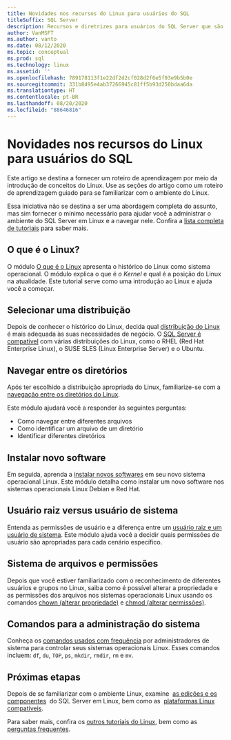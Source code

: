 ```yaml
---
title: Novidades nos recursos do Linux para usuários do SQL
titleSuffix: SQL Server
description: Recursos e diretrizes para usuários do SQL Server que são novos no Linux.
author: VanMSFT
ms.author: vanto
ms.date: 08/12/2020
ms.topic: conceptual
ms.prod: sql
ms.technology: linux
ms.assetid: ''
ms.openlocfilehash: 789178113f1e22df2d2cf028d2f6e5f93e9b5b0e
ms.sourcegitcommit: 331b8495e4ab37266945c81ff5b93d250bdaa6da
ms.translationtype: HT
ms.contentlocale: pt-BR
ms.lasthandoff: 08/20/2020
ms.locfileid: "88646816"
---
```

# <a name="new-to-linux-resources-for-sql-users"></a>Novidades nos recursos do Linux para usuários do SQL

Este artigo se destina a fornecer um roteiro de aprendizagem por meio da introdução de conceitos do Linux. Use as seções do artigo como um roteiro de aprendizagem guiado para se familiarizar com o ambiente do Linux.

Essa iniciativa não se destina a ser uma abordagem completa do assunto, mas sim fornecer o mínimo necessário para ajudar você a administrar o ambiente do SQL Server em Linux e a navegar nele. Confira a [lista completa de tutoriais](https://www.linux.org/forums/linux-beginner-tutorials.123/) para saber mais. 

## <a name="what-is-linux"></a>O que é o Linux?

O módulo [O que é o Linux](https://www.linux.org/threads/what-is-linux.4106/) apresenta o histórico do Linux como sistema operacional. O módulo explica o que é *o Kernel* e qual é a posição do Linux na atualidade. Este tutorial serve como uma introdução ao Linux e ajuda você a começar. 

## <a name="select-a-distribution"></a>Selecionar uma distribuição

Depois de conhecer o histórico do Linux, decida qual [distribuição do Linux](https://www.linux.org/threads/selecting-a-linux-distribution.4117/) é mais adequada às suas necessidades de negócio. O [SQL Server é compatível](sql-server-linux-release-notes-2019.md#supported-platforms) com várias distribuições do Linux, como o RHEL (Red Hat Enterprise Linux), o SUSE SLES (Linux Enterprise Server) e o Ubuntu.


## <a name="get-around-directories"></a>Navegar entre os diretórios

Após ter escolhido a distribuição apropriada do Linux, familiarize-se com a [navegação entre os diretórios do Linux](https://www.linux.org/threads/getting-around-in-linux-directories.4120/).

Este módulo ajudará você a responder às seguintes perguntas:

- Como navegar entre diferentes arquivos 
- Como identificar um arquivo de um diretório
- Identificar diferentes diretórios 


## <a name="install-new-software"></a>Instalar novo software 

Em seguida, aprenda a [instalar novos softwares](https://www.linux.org/threads/installing-new-software-debian-red-hat-slackware.4119/) em seu novo sistema operacional Linux. Este módulo detalha como instalar um novo software nos sistemas operacionais Linux Debian e Red Hat. 


## <a name="root-versus-system-user"></a>Usuário raiz versus usuário de sistema

Entenda as permissões de usuário e a diferença entre um [usuário raiz e um usuário de sistema](https://www.linux.org/threads/when-to-work-as-root-when-to-work-as-a-system-user.4136/). Este módulo ajuda você a decidir quais permissões de usuário são apropriadas para cada cenário específico. 

## <a name="file-system-and-permissions"></a>Sistema de arquivos e permissões

Depois que você estiver familiarizado com o reconhecimento de diferentes usuários e grupos no Linux, saiba como é possível alterar a propriedade e as permissões dos arquivos nos sistemas operacionais Linux usando os comandos [chown (alterar propriedade)](https://www.linux.org/threads/file-permisions-chown.4125/) e [chmod (alterar permissões)](https://www.linux.org/threads/file-permissions-chmod.4124). 


## <a name="commands-for-system-administration"></a>Comandos para a administração do sistema

Conheça os [comandos usados com frequência](https://www.linux.org/threads/commands-for-system-administration.4126/) por administradores de sistema para controlar seus sistemas operacionais Linux. Esses comandos incluem: `df`, `du`, `TOP`, `ps`, `mkdir`, `rmdir`, `rm` e `mv`. 


## <a name="next-steps"></a>Próximas etapas

Depois de se familiarizar com o ambiente Linux, examine  [as edições e os componentes](sql-server-linux-editions-and-components-2019.md)  do SQL Server em Linux, bem como as  [plataformas Linux compatíveis](sql-server-linux-release-notes-2019.md). 

Para saber mais, confira os [outros tutoriais do Linux](https://www.linux.org/forums/linux-beginner-tutorials.123/), bem como as [perguntas frequentes](sql-server-linux-faq.md).
